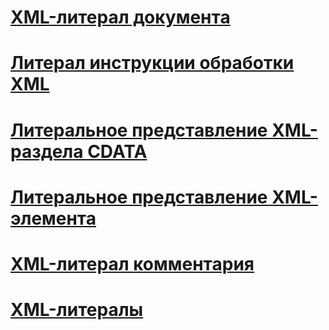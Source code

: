 # [XML-литерал документа](xml-document-literal.md)
# [Литерал инструкции обработки XML](xml-processing-instruction-literal.md)
# [Литеральное представление XML-раздела CDATA](xml-cdata-literal.md)
# [Литеральное представление XML-элемента](xml-element-literal.md)
# [XML-литерал комментария](xml-comment-literal.md)
# [XML-литералы](index.md)
